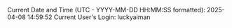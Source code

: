Current Date and Time (UTC - YYYY-MM-DD HH:MM:SS formatted): 2025-04-08 14:59:52
Current User's Login: luckyaiman
